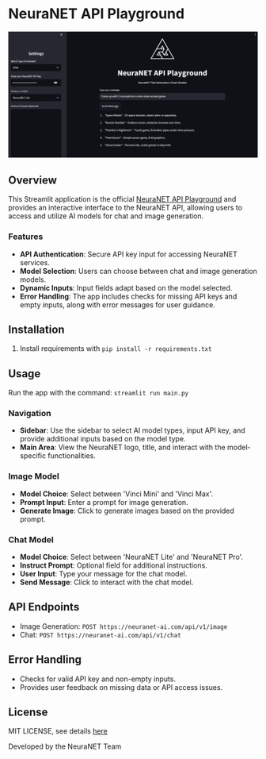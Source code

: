 # NeuraNET API Playground

![NeuraNET API Playground](playground.png)

## Overview
This Streamlit application is the official [NeuraNET API Playground](https://playground.neuranet-ai.com) and provides an interactive interface to the NeuraNET API, allowing users to access and utilize AI models for chat and image generation.

### Features
- **API Authentication**: Secure API key input for accessing NeuraNET services.
- **Model Selection**: Users can choose between chat and image generation models.
- **Dynamic Inputs**: Input fields adapt based on the model selected.
- **Error Handling**: The app includes checks for missing API keys and empty inputs, along with error messages for user guidance.

## Installation
1. Install requirements with `pip install -r requirements.txt`

## Usage
Run the app with the command: `streamlit run main.py`

### Navigation
- **Sidebar**: Use the sidebar to select AI model types, input API key, and provide additional inputs based on the model type.
- **Main Area**: View the NeuraNET logo, title, and interact with the model-specific functionalities.

### Image Model
- **Model Choice**: Select between 'Vinci Mini' and 'Vinci Max'.
- **Prompt Input**: Enter a prompt for image generation.
- **Generate Image**: Click to generate images based on the provided prompt.

### Chat Model
- **Model Choice**: Select between 'NeuraNET Lite' and 'NeuraNET Pro'.
- **Instruct Prompt**: Optional field for additional instructions.
- **User Input**: Type your message for the chat model.
- **Send Message**: Click to interact with the chat model.

## API Endpoints
- Image Generation: `POST https://neuranet-ai.com/api/v1/image`
- Chat: `POST https://neuranet-ai.com/api/v1/chat`

## Error Handling
- Checks for valid API key and non-empty inputs.
- Provides user feedback on missing data or API access issues.

## License
MIT LICENSE, see details [here](LICENSE)

Developed by the NeuraNET Team
